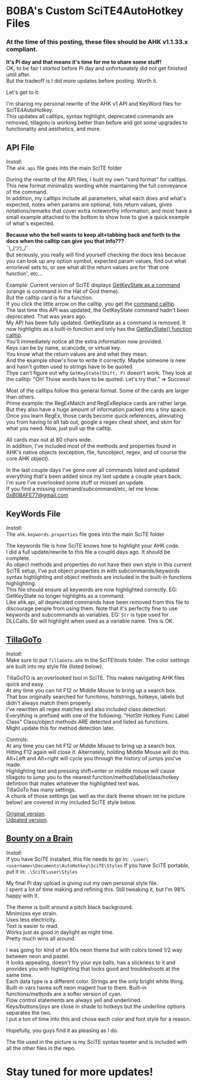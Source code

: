 
# **B0BA's Custom SciTE4AutoHotkey Files**

### At the time of this posting, these files should be AHK v1.1.33.x compliant.  

**It's Pi day and that means it's time for me to share some stuff!**  
OK, to be fair I *started* before Pi day and unfortunately did not get finished until after.  
But the tradeoff is I did more updates before posting. Worth it.  

Let's get to it:

I'm sharing my personal rewrite of the AHK v1 API and KeyWord files for SciTE4AutoHotkey.  
This updates all calltips, syntax highlight, deprecated commands are removed, tillagoto is working better than before and got some upgrades to functionality and aesthetics, and more.

## API File

*Install:*  
The `ahk.api` file goes into the main SciTE folder

During the rewrite of the API files, I built my own "card format" for calltips.  
This new format minimalizs wording while maintaining the full conveyance of the command.  
In addition, my calltips include all parameters, what each does and what's expected, notes when params are optional, lists return values, gives notations/remarks that cover extra noteworthy information, and most have a small example attached to the bottom to show how to give a quick example of what's expected.   

**Because who the hell wants to keep alt+tabbing back and forth to the docs when the calltip can give you that info???**  
¯\\\_(ツ)\_/¯  
But seriously, you really will find yourself checking the docs less because you can look up any option symbol, expected param values, find out what errorlevel sets to, or see what all the return values are for 'that one function', etc...

Example: Current version of SciTE displays [GetKeyState as a command](https://i.imgur.com/aWgDNVf.png) (orange is command in the Hat of God theme).  
But the calltip card is for a function.  
If you click the little arrow on the calltip, you get the [command calltip](https://i.imgur.com/ujaLVd0.png).  
The last time this API was updated, the GetKeyState command hadn't been deprecated. That was years ago.  
My API has been fully updated. GetKeyState as a command is removed. It now highlights as a built-in function and only has the [GetKeyState() function calltip](https://i.imgur.com/hCafNOl.png).  
You'll immediately notice all the extra information now provided.  
Keys can be by name, scancode, or virtual key.  
You know what the return values are and what they mean.  
And the example show's how to write it correctly. Maybe someone is new and hasn't gotten used to strings have to be quoted.  
Thye can't figure out why `GetKeyState(Shift, P)` doesn't work. They look at the calltip: "Oh! Those words have to be quoted. Let's try that." => Success!  

Most of the calltips follow this general format. Some of the cards are larger than others.  
Prime example: the RegExMatch and RegExReplace cards are rather large. But they also have a huge amount of information packed into a tiny space.  
Once you learn RegEx, those cards become quick references, alieviating you from having to alt tab out, google a regex cheat sheet, and skim for what you need. Now, just pull  up the calltip.  

All cards max out at 80 chars wide.  
In addition, I've included most of the methods and properties found in AHK's native objects (exception, file, funcobject, regex, and of course the core AHK object).  

In the last couple days I've gone over all commands listed and updated everything that's been added since my last update a couple years back.  
I'm sure I've overlooked some stuff or missed an update.  
If you find a missing command/subcommand/etc, let me know.  
0xB0BAFE77@gmail.com  

## KeyWords File

*Install:*  
The `ahk.keywords.properties` file goes into the main SciTE folder

The keywords file is how SciTE knows how to highlight your AHK code.  
I did a full update/rewrite to this file a coupld days ago. It should be complete.  
As object methods and properties do not have their own style in this current SciTE setup, I've put object properties in with subcommands/keywords syntax highlighting and object methods are included in the built-in functions highlighting.  
This file should ensure all keywords are now highlighted correctly. EG: GetKeyState no longer highlights as a command.  
Like ahk.api, all deprecated commands have been removed from this file to discourage people from using them. 
Note that it's perfectly fine to use keywords and subcommands as variables. EG: `Str` is type used for DLLCalls. Str will highlight when used as a variable name. This is OK.

## [TillaGoTo](https://i.imgur.com/MGm68Nu.png)
*Install:*  
Make sure to put `TillaGoto.ahk` in the SciTE\tools folder.
The color settings are built into my style file (listed below).

TillaGoTO is an overlooked tool in SciTE. This makes navigating AHK files quick and easy.  
At any time you can hit F12 or Middle Mouse to bring up a search box.  
That box originally searched for functions, hotstrings, hotkeys, labels but didn't always match them properly.  
I've rewritten all regex matches and also included class detection.  
Everything is prefixed with one of the following: "HotStr Hotkey Func Label Class" 
Class/object methods ARE detected and listed as functions.  
Might update this for method detection later.  

Controls:  
At any time you can hit F12 or Middle Mouse to bring up a search box.  
Hitting F12 again will close it. Alternately, holding Middle Mouse will do this.  
Alt+Left and Alt+right will cycle you through the history of jumps you've made.  
Highlighting text and pressing shift+enter or middle mouse will cause tillagoto to jump you to the nearest function/method/label/class/hotkey defintion that mates whatever the highlighted text was.  
TillaGoTo has many settings.  
A chunk of those settings (as well as the dark theme shown int he picture below) are covered in my included SciTE style below.

[Original version](https://i.imgur.com/MMF3OJf.png).  
[Udpated version](https://i.imgur.com/MGm68Nu.png).

## [Bounty on a Brain](https://i.imgur.com/1agWRh9.png)

*Install:*  
If you have SciTE installed, this file needs to go in: `.\user\<username>\Documents\AutoHotkey\SciTE\Styles`
If you have SciTE portable, put it in: `.\SciTE\user\Styles`

My final Pi day upload is giving out my own personal style file.  
I spent a lot of time making and refining this. Still tweaking it, but I'm 98% happy with it.  

The theme is built around a pitch black background.  
Minimizes eye strain.  
Uses less electricity.  
Text is easier to read.  
Works just as good in daylight as night time.  
Pretty much wins all around.  

I was going for kind of an 80s neon theme but with colors toned 1/2 way between neon and pastel.  
It looks appealing, doesn't fry your eye balls, has a slickness to it and provides you with highlighting that looks good and troubleshoots at the same time.  
Each data type is a different color. Strings are the only bright white thing. Built-in vars havea soft neon magent hue to them. Built-in functions/methods are a softer version of cyan.  
Flow control statements are always yell and underlined.  
Keys/buttons/joys are close in shade to hotkeys but the underline options separates the two.  
I put a ton of time into this and chose each color and font style for a reason.

Hopefully, you guys find it as pleasing as I do.

The file used in the picture is my SciTE syntax teseter and is included with all the other files in the repo.    

# Stay tuned for more updates!
